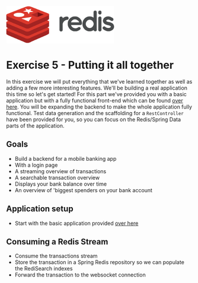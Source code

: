 <img src="../img/redis-logo-full-color-rgb.png" height=100/>

# Exercise 5 - Putting it all together

In this exercise we will put everything that we've learned together as well as adding a few more interesting features. We'll be building a real application this time so let's get started! For this part we've provided you with a basic application but with a fully functional front-end which can be found [over here](exercise5-start/). You will be expanding the backend to make the whole application fully functional. Test data generation and the scaffolding for a `RestController` have been provided for you, so you can focus on the Redis/Spring Data parts of the application.

## Goals

* Build a backend for a mobile banking app
* With a login page
* A streaming overview of transactions
* A searchable transaction overview
* Displays your bank balance over time
* An overview of 'biggest spenders on your bank account

## Application setup
* Start with the basic application provided [over here](exercise5-start)

## Consuming a Redis Stream
* Consume the transactions stream
* Store the transaction in a Spring Redis repository so we can populate the RediSearch indexes
* Forward the transaction to the websocket connection

